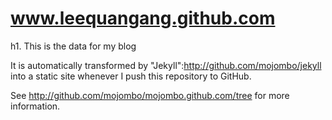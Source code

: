 www.leequangang.github.com
======================
h1. This is the data for my blog

It is automatically transformed by "Jekyll":http://github.com/mojombo/jekyll into a static site whenever I push this repository to GitHub.

See http://github.com/mojombo/mojombo.github.com/tree for more information.
